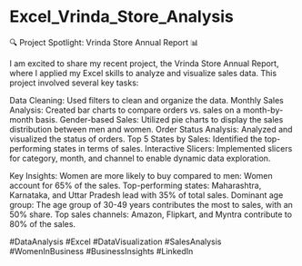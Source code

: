 # Excel_Vrinda_Store_Analysis

🔍 Project Spotlight: Vrinda Store Annual Report 📊

I am excited to share my recent project, the Vrinda Store Annual Report, where I applied my Excel skills to analyze and visualize sales data. This project involved several key tasks:

Data Cleaning: Used filters to clean and organize the data.
Monthly Sales Analysis: Created bar charts to compare orders vs. sales on a month-by-month basis.
Gender-based Sales: Utilized pie charts to display the sales distribution between men and women.
Order Status Analysis: Analyzed and visualized the status of orders.
Top 5 States by Sales: Identified the top-performing states in terms of sales.
Interactive Slicers: Implemented slicers for category, month, and channel to enable dynamic data exploration.

Key Insights:
Women are more likely to buy compared to men: Women account for 65% of the sales.
Top-performing states: Maharashtra, Karnataka, and Uttar Pradesh lead with 35% of total sales.
Dominant age group: The age group of 30-49 years contributes the most to sales, with an 50% share.
Top sales channels: Amazon, Flipkart, and Myntra contribute to 80% of the sales.

#DataAnalysis #Excel #DataVisualization #SalesAnalysis #WomenInBusiness #BusinessInsights #LinkedIn

